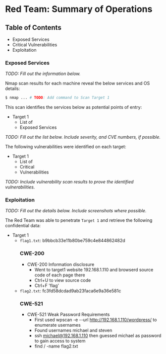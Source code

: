 # Red Team: Summary of Operations

## Table of Contents
- Exposed Services
- Critical Vulnerabilities
- Exploitation

### Exposed Services
_TODO: Fill out the information below._

Nmap scan results for each machine reveal the below services and OS details:

```bash
$ nmap ... # TODO: Add command to Scan Target 1

```

This scan identifies the services below as potential points of entry:
- Target 1
  - List of
  - Exposed Services

_TODO: Fill out the list below. Include severity, and CVE numbers, if possible._

The following vulnerabilities were identified on each target:
- Target 1
  - List of
  - Critical
  - Vulnerabilities

_TODO: Include vulnerability scan results to prove the identified vulnerabilities._

### Exploitation
_TODO: Fill out the details below. Include screenshots where possible._

The Red Team was able to penetrate `Target 1` and retrieve the following confidential data:
- Target 1
  - `flag1.txt`: b9bbcb33e11b80be759c4e844862482d
    ### CWE-200
      - CWE-200 Information disclosure
        - Went to target1 website 192.168.1.110 and browserd source code of each page there
        - Ctrl+U to view source code
        - Ctrl+F 'flag'
  - `flag2.txt`: fc3fd58dcdad9ab23faca6e9a36e581c
    ### CWE-521
      - CWE-521 Weak Password Requirements
        - First used wpscan -e --url http://192.168.1.110/wordpress/ to enumerate usernames
        - Found usernames michael and steven 
        - ssh michael@192.168.1.110 then guessed michael as password to gain access to system
        - find / -name flag2.txt
